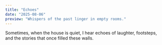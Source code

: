 ```yaml
---
title: "Echoes"
date: "2025-08-06"
preview: "Whispers of the past linger in empty rooms."
---
```


Sometimes, when the house is quiet, I hear echoes of laughter, footsteps, and the stories that once filled these walls.
